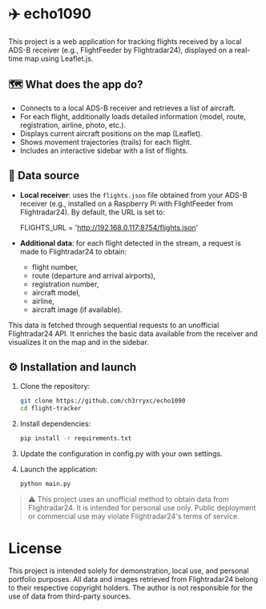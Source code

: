 # ✈️ echo1090

This project is a web application for tracking flights received by a local ADS-B receiver (e.g., FlightFeeder by Flightradar24), displayed on a real-time map using Leaflet.js.

## 🗺️ What does the app do?

- Connects to a local ADS-B receiver and retrieves a list of aircraft.
- For each flight, additionally loads detailed information (model, route, registration, airline, photo, etc.).
- Displays current aircraft positions on the map (Leaflet).
- Shows movement trajectories (trails) for each flight.
- Includes an interactive sidebar with a list of flights.

## 📡 Data source

- **Local receiver**: uses the `flights.json` file obtained from your ADS-B receiver (e.g., installed on a Raspberry Pi with FlightFeeder from Flightradar24). By default, the URL is set to:

  FLIGHTS_URL = 'http://192.168.0.117:8754/flights.json'

- **Additional data**: for each flight detected in the stream, a request is made to Flightradar24 to obtain:
  - flight number,
  - route (departure and arrival airports),
  - registration number,
  - aircraft model,
  - airline,
  - aircraft image (if available).

This data is fetched through sequential requests to an unofficial Flightradar24 API. It enriches the basic data available from the receiver and visualizes it on the map and in the sidebar.

## ⚙️ Installation and launch

1. Clone the repository:

   ```bash
   git clone https://github.com/ch3rryxc/echo1090
   cd flight-tracker

   ```

2. Install dependencies:

   ```bash
   pip install -r requirements.txt
   ```

3. Update the configuration in config.py with your own settings.

4. Launch the application:

   ```bash
   python main.py
   ```

   

> ⚠️ This project uses an unofficial method to obtain data from Flightradar24.
> It is intended for personal use only.
> Public deployment or commercial use may violate Flightradar24's terms of service.

# License
This project is intended solely for demonstration, local use, and personal portfolio purposes. All data and images retrieved from Flightradar24 belong to their respective copyright holders.
The author is not responsible for the use of data from third-party sources.
